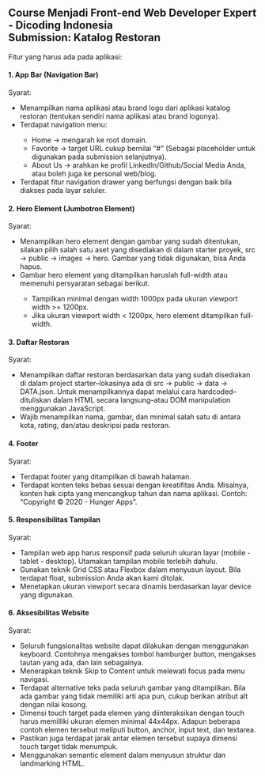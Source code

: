 ## Course Menjadi Front-end Web Developer Expert - Dicoding Indonesia <br>Submission: Katalog Restoran

Fitur yang harus ada pada aplikasi: 

#### 1. App Bar (Navigation Bar)
Syarat:
<ul>
  <li>Menampilkan nama aplikasi atau brand logo dari aplikasi katalog restoran (tentukan sendiri nama aplikasi atau brand logonya).</li>
  <li>Terdapat navigation menu:</li>
  <ul>
    <li>Home → mengarah ke root domain.</li>
    <li>Favorite → target URL cukup bernilai “#” (Sebagai placeholder untuk digunakan pada submission selanjutnya).</li>
    <li>About Us → arahkan ke profil LinkedIn/Github/Social Media Anda, atau boleh juga ke personal web/blog.</li>
  </ul>
  <li>Terdapat fitur navigation drawer yang berfungsi dengan baik bila diakses pada layar seluler.</li>
</ul>

#### 2. Hero Element (Jumbotron Element)
Syarat:
<ul>
  <li>Menampilkan hero element dengan gambar yang sudah ditentukan, silakan pilih salah satu aset yang disediakan di dalam starter proyek, src → public → images → hero. Gambar yang tidak digunakan, bisa Anda hapus.</li>
  <li>Gambar hero element yang ditampilkan haruslah full-width atau memenuhi persyaratan sebagai berikut.</li>
  <ul>
    <li>Tampilkan minimal dengan width 1000px pada ukuran viewport width >= 1200px.</li>
    <li>Jika ukuran viewport width < 1200px, hero element ditampilkan full-width.</li>
  </ul>
</ul>

#### 3. Daftar Restoran
Syarat:
<ul>
  <li>Menampilkan daftar restoran berdasarkan data yang sudah disediakan di dalam project starter–lokasinya ada di src → public → data → DATA.json. Untuk menampilkannya dapat melalui cara hardcoded–dituliskan dalam HTML secara langsung–atau DOM manipulation menggunakan JavaScript.</li>
  <li>Wajib menampilkan nama, gambar, dan minimal salah satu di antara kota, rating, dan/atau deskripsi pada restoran.</li>
</ul>

#### 4. Footer
Syarat:
<ul>
  <li>Terdapat footer yang ditampilkan di bawah halaman.</li>
  <li>Terdapat konten teks bebas sesuai dengan kreatifitas Anda. Misalnya, konten hak cipta yang mencangkup tahun dan nama aplikasi. Contoh: “Copyright © 2020 - Hunger Apps”.</li>
</ul>

#### 5. Responsibilitas Tampilan
Syarat:
<ul>
  <li>Tampilan web app harus responsif pada seluruh ukuran layar (mobile - tablet - desktop). Utamakan tampilan mobile terlebih dahulu.</li>
  <li>Gunakan teknik Grid CSS atau Flexbox dalam menyusun layout. Bila terdapat float, submission Anda akan kami ditolak.</li>
  <li>Menetapkan ukuran viewport secara dinamis berdasarkan layar device yang digunakan.</li>
</ul>

#### 6. Aksesibilitas Website
Syarat:
<ul>
  <li>Seluruh fungsionalitas website dapat dilakukan dengan menggunakan keyboard. Contohnya mengakses tombol hamburger button, mengakses tautan yang ada, dan lain sebagainya.</li>
  <li>Menerapkan teknik Skip to Content untuk melewati focus pada menu navigasi.</li>
  <li>Terdapat alternative teks pada seluruh gambar yang ditampilkan. Bila ada gambar yang tidak memiliki arti apa pun, cukup berikan atribut alt dengan nilai kosong. </li>
  <li>Dimensi touch target pada elemen yang diinteraksikan dengan touch harus memilliki ukuran elemen minimal 44x44px. Adapun beberapa contoh elemen tersebut meliputi button, anchor, input text, dan textarea.</li>
  <li>Pastikan juga terdapat jarak antar elemen tersebut supaya dimensi touch target tidak menumpuk.</li>
  <li>Menggunakan semantic element dalam menyusun struktur dan landmarking HTML.</li>
</ul>
